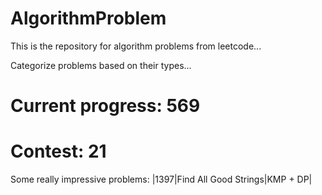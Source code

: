 # AlgorithmProblem
This is the repository for algorithm problems from leetcode...

Categorize problems based on their types...


# Current progress: 569

# Contest: 21

Some really impressive problems:
|1397|Find All Good Strings|KMP + DP|
